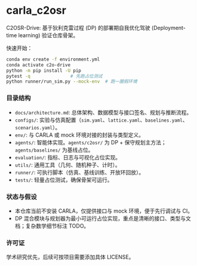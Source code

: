 # carla_c2osr

C2OSR-Drive: 基于狄利克雷过程 (DP) 的部署期自我优化驾驶 (Deployment-time learning) 验证仓库骨架。

快速开始：

```bash
conda env create -f environment.yml
conda activate c2o-drive
python -m pip install -U pip
pytest -q               # 先跑占位测试
python runner/run_sim.py --mock-env  # 跑一圈假环境
```

### 目录结构

- `docs/architecture.md`: 总体架构、数据模型与接口签名、规划与推断流程。
- `configs/`: 实验与仿真配置（`sim.yaml`、`lattice.yaml`、`baselines.yaml`、`scenarios.yaml`）。
- `env/`: 与 CARLA 或 mock 环境对接的封装与类型定义。
- `agents/`: 智能体实现。`agents/c2osr/` 为 DP + 保守规划主方法；`agents/baselines/` 为基线占位。
- `evaluation/`: 指标、日志与可视化占位实现。
- `utils/`: 通用工具（几何、随机种子、计时）。
- `runner/`: 可执行脚本（仿真、基线训练、开放环回放）。
- `tests/`: 轻量占位测试，确保骨架可运行。

### 状态与假设

- 本仓库当前不安装 CARLA，仅提供接口与 mock 环境，便于先行调试与 CI。
- DP 混合模块与规划器为最小可运行占位实现，重点是清晰的接口、类型与文档；复杂数学细节标注 TODO。

### 许可证

学术研究优先，后续可按项目需要添加具体 LICENSE。

